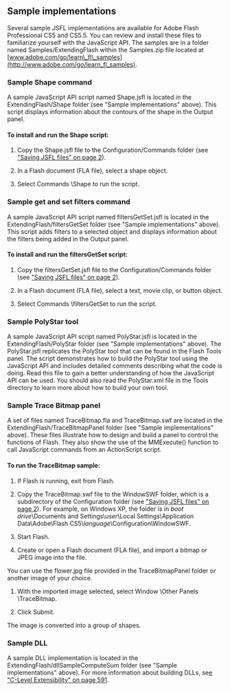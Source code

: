 ## Sample implementations

Several sample JSFL implementations are available for Adobe Flash Professional CS5 and CS5.5. You can review and install these files to familiarize yourself with the JavaScript API. The samples are in a folder named Samples/ExtendingFlash within the Samples.zip file located at [www.adobe.com/go/learn\_fl\_samples](http://www.adobe.com/go/learn_fl_samples).

### Sample Shape command

A sample JavaScript API script named Shape.jsfl is located in the ExtendingFlash/Shape folder (see "Sample implementations" above). This script displays information about the contours of the shape in the Output panel.

#### To install and run the Shape script:

1.  Copy the Shape.jsfl file to the Configuration/Commands folder (see ["Saving JSFL files" on page 2](#_bookmark2)).

2.  In a Flash document (FLA file), select a shape object.

3.  Select Commands \Shape to run the script.

### Sample get and set filters command

A sample JavaScript API script named filtersGetSet.jsfl is located in the ExtendingFlash/filtersGetSet folder (see "Sample implementations" above). This script adds filters to a selected object and displays information about the filters being added in the Output panel.

#### To install and run the filtersGetSet script:

1.  Copy the filtersGetSet.jsfl file to the Configuration/Commands folder (see ["Saving JSFL files" on page 2](#_bookmark2)).

2.  In a Flash document (FLA file), select a text, movie clip, or button object.

3.  Select Commands \filtersGetSet to run the script.

### Sample PolyStar tool

A sample JavaScript API script named PolyStar.jsfl is located in the ExtendingFlash/PolyStar folder (see "Sample implementations" above).
The PolyStar.jsfl replicates the PolyStar tool that can be found in the Flash Tools panel. The script demonstrates how to build the PolyStar tool using the JavaScript API and includes detailed comments describing what the code is doing. Read this file to gain a better understanding of how the JavaScript API can be used. You should also read the PolyStar.xml file in the Tools directory to learn more about how to build your own tool.

### Sample Trace Bitmap panel

A set of files named TraceBitmap.fla and TraceBitmap.swf are located in the ExtendingFlash/TraceBitmapPanel folder (see "Sample implementations" above). These files illustrate how to design and build a panel to control the functions of Flash. They also show the use of the MMExecute() function to call JavaScript commands from an ActionScript script.

#### To run the TraceBitmap sample:

1.  If Flash is running, exit from Flash.

2.  Copy the TraceBitmap.swf file to the WindowSWF folder, which is a subdirectory of the Configuration folder (see ["Saving JSFL files" on page 2](#_bookmark2)). For example, on Windows XP, the folder is in *boot drive*\\Documents and Settings\\*user*\\Local Settings\\Application Data\\Adobe\\Flash CS5\\*language*\\Configuration\\WindowSWF.

3.  Start Flash.

4.  Create or open a Flash document (FLA file), and import a bitmap or JPEG image into the file.

You can use the flower.jpg file provided in the TraceBitmapPanel folder or another image of your choice.

1.  With the imported image selected, select Window \Other Panels \TraceBitmap.

2.  Click Submit.

The image is converted into a group of shapes.

### Sample DLL

A sample DLL implementation is located in the ExtendingFlash/dllSampleComputeSum folder (see "Sample implementations" above). For more information about building DLLs, se[e "C-Level Extensibility" on page 591](#_bookmark1165).

